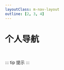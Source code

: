 ```yaml
---
layoutClass: m-nav-layout
outline: [2, 3, 4]
---
```


<script setup>
import { NAV_DATA } from './data'
</script>
<style src="./index.scss"></style>

# 个人导航

<MNavLinks v-for="{title, items} in NAV_DATA" :title="title" :items="items"/>

<br />

::: tip
提示
:::
